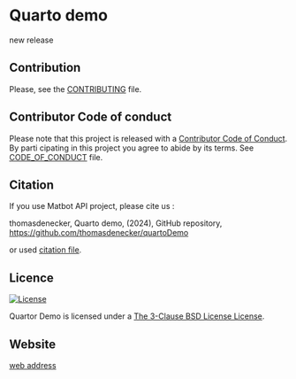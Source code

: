 # Quarto demo
 new release
## Contribution

Please, see the [CONTRIBUTING](CONTRIBUTING.md) file.

## Contributor Code of conduct

Please note that this project is released with a [Contributor Code of Conduct](https://www.contributor-covenant.org/). By parti
cipating in this project you agree to abide by its terms. See [CODE_OF_CONDUCT](code_of_conduct.md) file.

## Citation

If you use Matbot API project, please cite us :

thomasdenecker, Quarto demo, (2024), GitHub repository, https://github.com/thomasdenecker/quartoDemo

or used [citation file](CITATION.cff).

## Licence

[![License](https://img.shields.io/badge/License-BSD_3--Clause-blue.svg)](https://opensource.org/licenses/BSD-3-Clause)

Quartor Demo is licensed under a [The 3-Clause BSD License License](https://opensource.org/license/bsd-3-clause/).

## Website
[web address ](https://m3i-ltroxler.github.io/quartoDemo/)
